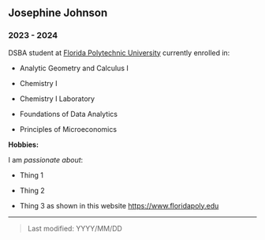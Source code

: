 ## Josephine Johnson

### 2023 - 2024

DSBA student at [Florida Polytechnic University](https://www.floridapoly.edu) currently enrolled in: 

- Analytic Geometry and Calculus I

- Chemistry I

- Chemistry I Laboratory

- Foundations of Data Analytics

- Principles of Microeconomics

**Hobbies:**

I am _passionate about_: 

- Thing 1

- Thing 2

- Thing 3 as shown in this website <https://www.floridapoly.edu>

***

> Last modified: YYYY/MM/DD
